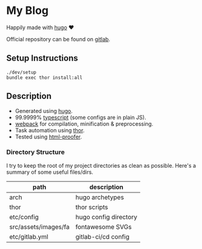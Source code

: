 # My Blog

Happily made with [hugo][hugo] :heart:

[hugo]: https://gohugo.io/

Official repository can be found on [gitlab](https://gitlab.com/mohkale/mohkale.gitlab.io).

## Setup Instructions
```
./dev/setup
bundle exec thor install:all
```

## Description
- Generated using [hugo][hugo].
- 99.9999% [typescript][tsc] (some configs are in plain JS).
- [webpack][webpack] for compilation, minification & preprocessing.
- Task automation using [thor][thor].
- Tested using [html-proofer][HTMLProofer].

[tsc]: https://www.typescriptlang.org/
[webpack]: https://webpack.js.org/
[thor]: https://github.com/erikhuda/thor
[HTMLProofer]: https://github.com/gjtorikian/html-proofer

### Directory Structure
I try to keep the root of my project directories as clean as possible.
Here's a summary of some useful files/dirs.

| path                 | description           |
|----------------------|-----------------------|
| arch                 | hugo archetypes       |
| thor                 | thor scripts          |
| etc/config           | hugo config directory |
| src/assets/images/fa | fontawesome SVGs      |
| etc/gitlab.yml       | gitlab-ci/cd config   |
